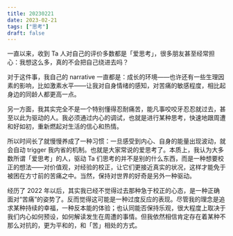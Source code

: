 ```yaml
---
title: 20230221
date: 2023-02-21
tags: ["思考"]
draft: false
---
```


一直以来，收到 Ta 人对自己的评价多数都是「爱思考」，很多朋友甚至经常担心：我想这么多，真的不会把自己绕进去吗？

对于这件事，我自己的 narrative 一直都是：成长的环境——也许还有一些生理因素的影响，比如激素水平——让我对自身情绪的感知，对苦痛的敏感程度，相比起身边的同龄人都更高一点。

另一方面，我其实完全不是一个特别懂得忍耐痛苦，能凡事咬咬牙忍忍就过去，甚至以此为驱动的人。我必须通过内心的调试，也就是进行某种思考，快速地跟周遭和好如初，重新燃起对生活的信心和热情。

所以时间长了就慢慢养成了一种习惯：一旦感受到内心、自身的能量出现波动，就会自动 trigger 我内省的机制。也就是大家常说的爱思考了。本质上，我认为大多数所谓「爱思考」的人，驱动 Ta 们思考的并不是别的什么东西，而是一种想要校正的想法——对价值观，对经验的校正，让它们更接近真实的状况，这样才能免于被困在方寸前的苦痛之中。当然，保持对世界的好奇是另外一种驱动。

经历了 2022 年以后，其实我已经不觉得过去那种急于校正的心态，是一种正确面对“苦痛”的姿势了。反而觉得这可能是一种过度反应的表现。尽管我的理念是追求某种持续的幸福，一种反本能的体验；也认同能否保持乐观，很大程度上取决于我们内心如何预设，如何解读发生在周遭的事情。但我依然相信肯定存在着某种不那么对抗的，更为平和的，和「苦」相处的方式。
